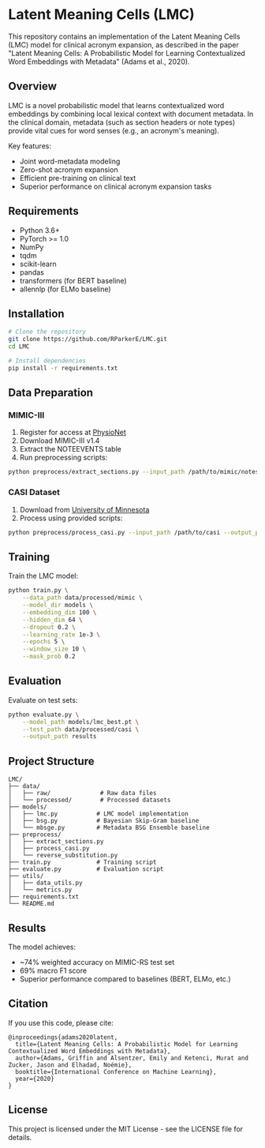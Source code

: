 # Latent Meaning Cells (LMC)

This repository contains an implementation of the Latent Meaning Cells (LMC) model for clinical acronym expansion, as described in the paper "Latent Meaning Cells: A Probabilistic Model for Learning Contextualized Word Embeddings with Metadata" (Adams et al., 2020).

## Overview

LMC is a novel probabilistic model that learns contextualized word embeddings by combining local lexical context with document metadata. In the clinical domain, metadata (such as section headers or note types) provide vital cues for word senses (e.g., an acronym's meaning).

Key features:
- Joint word-metadata modeling
- Zero-shot acronym expansion
- Efficient pre-training on clinical text
- Superior performance on clinical acronym expansion tasks

## Requirements

- Python 3.6+
- PyTorch >= 1.0
- NumPy
- tqdm
- scikit-learn
- pandas
- transformers (for BERT baseline)
- allennlp (for ELMo baseline)

## Installation

```bash
# Clone the repository
git clone https://github.com/RParkerE/LMC.git
cd LMC

# Install dependencies
pip install -r requirements.txt
```

## Data Preparation

### MIMIC-III
1. Register for access at [PhysioNet](https://mimic.physionet.org/)
2. Download MIMIC-III v1.4
3. Extract the NOTEEVENTS table
4. Run preprocessing scripts:
```bash
python preprocess/extract_sections.py --input_path /path/to/mimic/notes --output_path data/processed/mimic
```

### CASI Dataset
1. Download from [University of Minnesota](https://hdl.handle.net/11299/137703)
2. Process using provided scripts:
```bash
python preprocess/process_casi.py --input_path /path/to/casi --output_path data/processed/casi
```

## Training

Train the LMC model:
```bash
python train.py \
    --data_path data/processed/mimic \
    --model_dir models \
    --embedding_dim 100 \
    --hidden_dim 64 \
    --dropout 0.2 \
    --learning_rate 1e-3 \
    --epochs 5 \
    --window_size 10 \
    --mask_prob 0.2
```

## Evaluation

Evaluate on test sets:
```bash
python evaluate.py \
    --model_path models/lmc_best.pt \
    --test_path data/processed/casi \
    --output_path results
```

## Project Structure

```
LMC/
├── data/
│   ├── raw/              # Raw data files
│   └── processed/        # Processed datasets
├── models/
│   ├── lmc.py           # LMC model implementation
│   ├── bsg.py           # Bayesian Skip-Gram baseline
│   └── mbsge.py         # Metadata BSG Ensemble baseline
├── preprocess/
│   ├── extract_sections.py
│   ├── process_casi.py
│   └── reverse_substitution.py
├── train.py             # Training script
├── evaluate.py          # Evaluation script
├── utils/
│   ├── data_utils.py
│   └── metrics.py
├── requirements.txt
└── README.md
```

## Results

The model achieves:
- ~74% weighted accuracy on MIMIC-RS test set
- 69% macro F1 score
- Superior performance compared to baselines (BERT, ELMo, etc.)

## Citation

If you use this code, please cite:
```
@inproceedings{adams2020latent,
  title={Latent Meaning Cells: A Probabilistic Model for Learning Contextualized Word Embeddings with Metadata},
  author={Adams, Griffin and Alsentzer, Emily and Ketenci, Murat and Zucker, Jason and Elhadad, Noémie},
  booktitle={International Conference on Machine Learning},
  year={2020}
}
```

## License

This project is licensed under the MIT License - see the LICENSE file for details. 